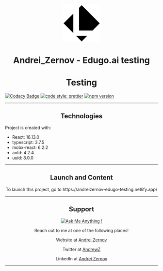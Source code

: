 <div align="center">
<img src="./public/logoBlack.png"></img>
</div>

<h1 align="center">Andrei_Zernov - Edugo.ai testing</h1>
<h1 align="center">Testing</h1>

[![Codacy Badge](https://api.codacy.com/project/badge/Grade/92fb0ce07c3745b88ba00cf1f6a92581)](https://www.codacy.com/manual/AndreiZernov/Portfolio?utm_source=github.com&utm_medium=referral&utm_content=AndreiZernov/Portfolio&utm_campaign=Badge_Grade)
[![code style: prettier](https://img.shields.io/badge/code_style-prettier-ff69b4.svg?style=flat-square)](https://github.com/prettier/prettier)
[![npm version](https://badge.fury.io/js/npm.svg)](https://badge.fury.io/js/npm)

---

<h2 align="center">Technologies</h2>

Project is created with:

<ul>
  <li>React: 16.13.0</li>
  <li>typescript: 3.7.5</li>
  <li>mobx-react: 6.2.2</li>
  <li>antd: 4.2.4</li>
  <li>uuid: 8.0.0</li>
</ul>

---

<h2 align="center"> Launch and Content</h2>

<p align="center">To launch this project, go to https://andreizernov-edugo-testing.netlify.app/</p>

---

<div align="center">

<h2> Support</h2>

[![Ask Me Anything !](https://img.shields.io/badge/Ask%20me-anything-1abc9c.svg)](https://github.com/AndreiZernov)

Reach out to me at one of the following places!

Website at [Andrei Zernov](https://andreizernov.netlify.app/)

Twitter at [AndrewZ](https://twitter.com/AndrewZer)

LinkedIn at [Andrei Zernov](https://www.linkedin.com/in/andrei-zernov/)

---

</div>
